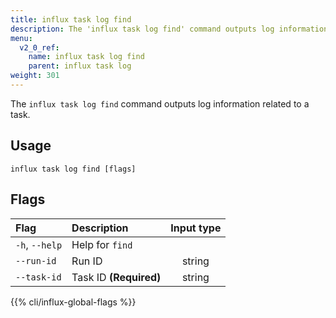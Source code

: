 ```yaml
---
title: influx task log find
description: The 'influx task log find' command outputs log information related to a task.
menu:
  v2_0_ref:
    name: influx task log find
    parent: influx task log
weight: 301
---
```


The `influx task log find` command outputs log information related to a task.

## Usage
```
influx task log find [flags]
```

## Flags
| Flag           | Description            | Input type  |
|:----           |:-----------            |:----------: |
| `-h`, `--help` | Help for `find`        |             |
| `--run-id`     | Run ID                 | string      |
| `--task-id`    | Task ID **(Required)** | string      |

{{% cli/influx-global-flags %}}
